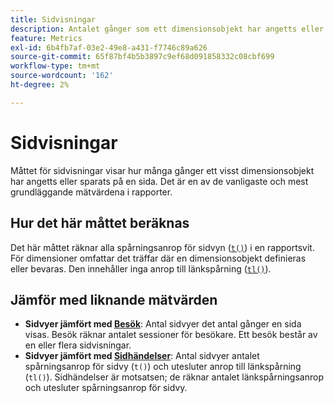 ```yaml
---
title: Sidvisningar
description: Antalet gånger som ett dimensionsobjekt har angetts eller befunnits i Adobe Analytics.
feature: Metrics
exl-id: 6b4fb7af-03e2-49e8-a431-f7746c89a626
source-git-commit: 65f87bf4b5b3897c9ef68d091858332c08cbf699
workflow-type: tm+mt
source-wordcount: '162'
ht-degree: 2%

---
```


# Sidvisningar

Måttet för sidvisningar visar hur många gånger ett visst dimensionsobjekt har angetts eller sparats på en sida. Det är en av de vanligaste och mest grundläggande mätvärdena i rapporter.

## Hur det här måttet beräknas

Det här måttet räknar alla spårningsanrop för sidvyn ([`t()`](/help/implement/vars/functions/t-method.md)) i en rapportsvit. För dimensioner omfattar det träffar där en dimensionsobjekt definieras eller bevaras. Den innehåller inga anrop till länkspårning ([`tl()`](/help/implement/vars/functions/tl-method.md)).

## Jämför med liknande mätvärden

* **Sidvyer jämfört med [Besök](visits.md)**: Antal sidvyer det antal gånger en sida visas. Besök räknar antalet sessioner för besökare. Ett besök består av en eller flera sidvisningar.
* **Sidvyer jämfört med [Sidhändelser](page-events.md)**: Antal sidvyer antalet spårningsanrop för sidvy (`t()`) och utesluter anrop till länkspårning (`tl()`). Sidhändelser är motsatsen; de räknar antalet länkspårningsanrop och utesluter spårningsanrop för sidvy.
